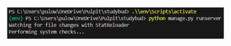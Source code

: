 ![](https://github.com/JakubTabor/Django_discord_like_project/blob/main/Images/start_virtualenv_and_run_server.png)
